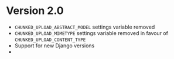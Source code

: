 # Version 2.0
* `CHUNKED_UPLOAD_ABSTRACT_MODEL` settings variable removed
* `CHUNKED_UPLOAD_MIMETYPE` settings variable removed in favour of `CHUNKED_UPLOAD_CONTENT_TYPE`
* Support for new Django versions
* 